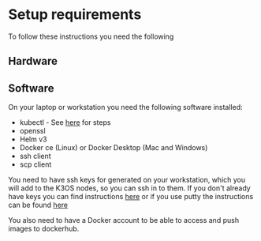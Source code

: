# Setup requirements

To follow these instructions you need the following

## Hardware

## Software

On your laptop or workstation you need the following software installed:

- kubectl - See [here](https://kubernetes.io/docs/tasks/tools/install-kubectl) for steps
- openssl
- Helm v3
- Docker ce (Linux) or Docker Desktop (Mac and Windows)
- ssh client
- scp client

You need to have ssh keys for generated on your workstation, which you will add to the K3OS nodes, so you can ssh in to them.  If you don't already have keys you can find instructions [here](https://www.ssh.com/ssh/keygen) or if you use putty the instructions can be found [here](https://www.ssh.com/ssh/putty/windows/puttygen)

You also need to have a Docker account to be able to access and push images to dockerhub.
